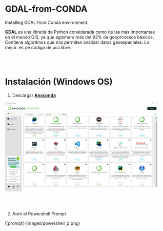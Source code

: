 # GDAL-from-CONDA
Installing GDAL from Conda environment.

**GDAL** es una librería de Python considerada como de las más importantes en el mundo GIS, ya que aglomera más del 92% de geoprocesos básicos. Contiene algoritmos que nos permiten analizar datos geoespaciales. Lo mejor: es de código de uso libre.

<br />
<br />

# Instalación (Windows OS)

1. Descargar [**Anaconda**](https://www.anaconda.com/download)

![anaconda](images/anaconda_environment.png)

<br />
<br />

2. Abrir el Powershell Prompt

![prompt] (images/powershell_p.png)
